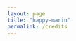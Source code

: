 ```yaml
---
layout: page
title: "happy-mario"
permalink: /credits
---
```

<!DOCTYPE html>
<html lang="en">
<head>
    <meta charset="UTF-8">
    <meta name="viewport" content="width=device-width, initial-scale=1.0">
    <title>Stackable Rocks Game</title>
    <link rel="stylesheet" href="styles.css">
</head>
<body>
    <div id="game-container">
        <!-- Rocks will be added here dynamically -->
    </div>
    <script src="game.js"></script>
</body>
</html>
